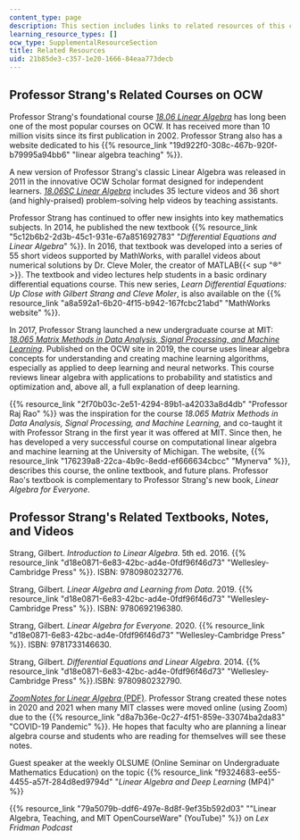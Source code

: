 ```yaml
---
content_type: page
description: This section includes links to related resources of this course.
learning_resource_types: []
ocw_type: SupplementalResourceSection
title: Related Resources
uid: 21b85de3-c357-1e20-1666-84eaa773decb
---
```

## Professor Strang's Related Courses on OCW

Professor Strang's foundational course [_18.06 Linear Algebra_](/courses/18-06-linear-algebra-spring-2010) has long been one of the most popular courses on OCW. It has received more than 10 million visits since its first publication in 2002. Professor Strang also has a website dedicated to his {{% resource_link "19d922f0-308c-467b-920f-b79995a94bb6" "linear algebra teaching" %}}.

A new version of Professor Strang's classic Linear Algebra was released in 2011 in the innovative OCW Scholar format designed for independent learners. [_18.06SC Linear Algebra_](/courses/18-06sc-linear-algebra-fall-2011) includes 35 lecture videos and 36 short (and highly-praised) problem-solving help videos by teaching assistants.

Professor Strang has continued to offer new insights into key mathematics subjects. In 2014, he published the new textbook {{% resource_link "5c12b6b2-2d3b-45c1-931e-67a851692783" "_Differential Equations and Linear Algebra_" %}}. In 2016, that textbook was developed into a series of 55 short videos supported by MathWorks, with parallel videos about numerical solutions by Dr. Cleve Moler, the creator of MATLAB{{< sup "®" >}}. The textbook and video lectures help students in a basic ordinary differential equations course. This new series, _Learn Differential Equations: Up Close with Gilbert Strang and Cleve Moler_, is also available on the {{% resource_link "a8a592a1-6b20-4f15-b942-167fcbc21abd" "MathWorks website" %}}.

In 2017, Professor Strang launched a new undergraduate course at MIT: [_18.065 Matrix Methods in Data Analysis, Signal Processing, and Machine Learning_](/courses/18-065-matrix-methods-in-data-analysis-signal-processing-and-machine-learning-spring-2018). Published on the OCW site in 2019, the course uses linear algebra concepts for understanding and creating machine learning algorithms, especially as applied to deep learning and neural networks. This course reviews linear algebra with applications to probability and statistics and optimization and, above all, a full explanation of deep learning. 

{{% resource_link "2f70b03c-2e51-4294-89b1-a42033a8d4db" "Professor Raj Rao" %}} was the inspiration for the course _18.065 Matrix Methods in Data Analysis, Signal Processing, and Machine Learning,_ and co-taught it with Professor Strang in the first year it was offered at MIT. Since then, he has developed a very successful course on computational linear algebra and machine learning at the University of Michigan. The website, {{% resource_link "176239a8-22ca-4b9c-8edd-ef666634cbcc" "Mynerva" %}}, describes this course, the online textbook, and future plans. Professor Rao's textbook is complementary to Professor Strang's new book, _Linear Algebra for Everyone_.

## Professor Strang's Related Textbooks, Notes, and Videos

Strang, Gilbert. _Introduction to Linear Algebra_. 5th ed. 2016. {{% resource_link "d18e0871-6e83-42bc-ad4e-0fdf96f46d73" "Wellesley-Cambridge Press" %}}. ISBN: 9780980232776.

Strang, Gilbert. _Linear Algebra and Learning from Data_. 2019. {{% resource_link "d18e0871-6e83-42bc-ad4e-0fdf96f46d73" "Wellesley-Cambridge Press" %}}. ISBN: 9780692196380.

Strang, Gilbert. _Linear Algebra for Everyone._ 2020. {{% resource_link "d18e0871-6e83-42bc-ad4e-0fdf96f46d73" "Wellesley-Cambridge Press" %}}. ISBN: 9781733146630.

Strang, Gilbert. _Differential Equations and Linear Algebra_. 2014. {{% resource_link "d18e0871-6e83-42bc-ad4e-0fdf96f46d73" "Wellesley-Cambridge Press" %}}.ISBN: 9780980232790.

[_ZoomNotes for Linear Algebra_ (PDF)](/courses/res-18-010-a-2020-vision-of-linear-algebra-spring-2020/resources/zoomnotes_18-010). Professor Strang created these notes in 2020 and 2021 when many MIT classes were moved online (using Zoom) due to the {{% resource_link "d8a7b36e-0c27-4f51-859e-33074ba2da83" "COVID-19 Pandemic" %}}. He hopes that faculty who are planning a linear algebra course and students who are reading for themselves will see these notes.

Guest speaker at the weekly OLSUME (Online Seminar on Undergraduate Mathematics Education) on the topic {{% resource_link "f9324683-ee55-4455-a57f-284d8ed9794d" "_Linear Algebra and Deep Learning_ (MP4)" %}}

{{% resource_link "79a5079b-ddf6-497e-8d8f-9ef35b592d03" "\"Linear Algebra, Teaching, and MIT OpenCourseWare\" (YouTube)" %}} on _Lex Fridman Podcast_